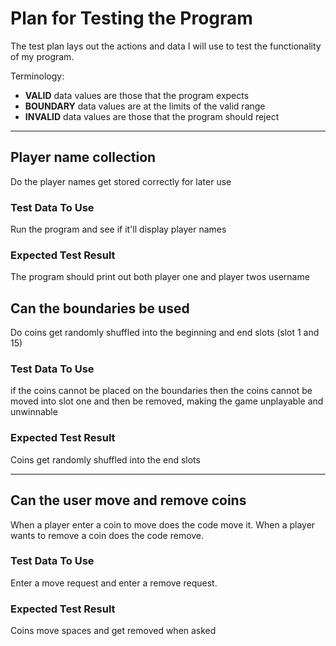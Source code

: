 # Plan for Testing the Program

The test plan lays out the actions and data I will use to test the functionality of my program.

Terminology:

- **VALID** data values are those that the program expects
- **BOUNDARY** data values are at the limits of the valid range
- **INVALID** data values are those that the program should reject

---

## Player name collection 

Do the player names get stored correctly for later use 

### Test Data To Use

Run the program and see if it'll display player names 

### Expected Test Result

The program should print out both player one and player twos username  



## Can the boundaries be used 

Do coins get randomly shuffled into the beginning and end slots (slot 1 and 15)

### Test Data To Use

if the coins cannot be placed on the boundaries then the coins cannot be moved into slot one and then be removed,
making the game unplayable and unwinnable 

### Expected Test Result

Coins get randomly shuffled into the end slots  

---

## Can the user move and remove coins 

When a player enter a coin to move does the code move it. When a player wants to remove a coin does the code remove. 


### Test Data To Use

Enter a move request and enter a remove request. 

### Expected Test Result

Coins move spaces and get removed when asked 

